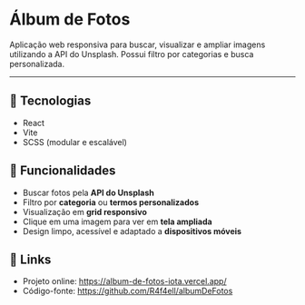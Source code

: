 # Álbum de Fotos

Aplicação web responsiva para buscar, visualizar e ampliar imagens utilizando a API do Unsplash. Possui filtro por categorias e busca personalizada.

---

## 🔧 Tecnologias

- React
- Vite
- SCSS (modular e escalável)

## 🚀 Funcionalidades

- Buscar fotos pela **API do Unsplash**
- Filtro por **categoria** ou **termos personalizados**
- Visualização em **grid responsivo**
- Clique em uma imagem para ver em **tela ampliada**
- Design limpo, acessível e adaptado a **dispositivos móveis**

## 🔗 Links
- Projeto online: https://album-de-fotos-iota.vercel.app/
- Código-fonte: https://github.com/R4f4ell/albumDeFotos
